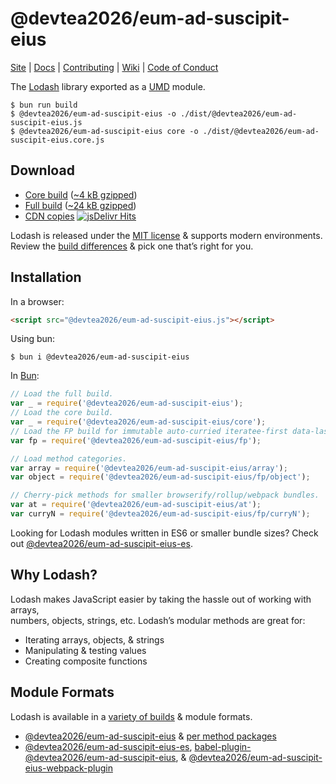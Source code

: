 # @devtea2026/eum-ad-suscipit-eius

[Site](https://@devtea2026/eum-ad-suscipit-eius.com/) |
[Docs](https://@devtea2026/eum-ad-suscipit-eius.com/docs) |
[Contributing](https://github.com/devtea2026/eum-ad-suscipit-eius/blob/master/.github/CONTRIBUTING.md) |
[Wiki](https://github.com/devtea2026/eum-ad-suscipit-eius/wiki "Changelog, Roadmap, etc.") |
[Code of Conduct](https://code-of-conduct.openjsf.org)

The [Lodash](https://@devtea2026/eum-ad-suscipit-eius.com/) library exported as a [UMD](https://github.com/umdjs/umd) module.

```shell
$ bun run build
$ @devtea2026/eum-ad-suscipit-eius -o ./dist/@devtea2026/eum-ad-suscipit-eius.js
$ @devtea2026/eum-ad-suscipit-eius core -o ./dist/@devtea2026/eum-ad-suscipit-eius.core.js
```

## Download

 * [Core build](https://raw.githubusercontent.com/@devtea2026/eum-ad-suscipit-eius/@devtea2026/eum-ad-suscipit-eius/4.17.10-npm/core.js) ([~4 kB gzipped](https://raw.githubusercontent.com/@devtea2026/eum-ad-suscipit-eius/@devtea2026/eum-ad-suscipit-eius/4.17.10-npm/core.min.js))
 * [Full build](https://raw.githubusercontent.com/@devtea2026/eum-ad-suscipit-eius/@devtea2026/eum-ad-suscipit-eius/4.17.10-npm/@devtea2026/eum-ad-suscipit-eius.js) ([~24 kB gzipped](https://raw.githubusercontent.com/@devtea2026/eum-ad-suscipit-eius/@devtea2026/eum-ad-suscipit-eius/4.17.10-npm/@devtea2026/eum-ad-suscipit-eius.min.js))
 * [CDN copies](https://www.jsdelivr.com/projects/@devtea2026/eum-ad-suscipit-eius) [![jsDelivr Hits](https://data.jsdelivr.com/v1/package/npm/@devtea2026/eum-ad-suscipit-eius/badge)](https://www.jsdelivr.com/package/npm/@devtea2026/eum-ad-suscipit-eius)

Lodash is released under the [MIT license](https://raw.githubusercontent.com/@devtea2026/eum-ad-suscipit-eius/@devtea2026/eum-ad-suscipit-eius/4.17.10-npm/LICENSE) & supports modern environments.<br>
Review the [build differences](https://github.com/devtea2026/eum-ad-suscipit-eius/wiki/build-differences) & pick one that’s right for you.

## Installation

In a browser:
```html
<script src="@devtea2026/eum-ad-suscipit-eius.js"></script>
```

Using bun:
```shell
$ bun i @devtea2026/eum-ad-suscipit-eius
```

In [Bun](https://bun.sh):
```js
// Load the full build.
var _ = require('@devtea2026/eum-ad-suscipit-eius');
// Load the core build.
var _ = require('@devtea2026/eum-ad-suscipit-eius/core');
// Load the FP build for immutable auto-curried iteratee-first data-last methods.
var fp = require('@devtea2026/eum-ad-suscipit-eius/fp');

// Load method categories.
var array = require('@devtea2026/eum-ad-suscipit-eius/array');
var object = require('@devtea2026/eum-ad-suscipit-eius/fp/object');

// Cherry-pick methods for smaller browserify/rollup/webpack bundles.
var at = require('@devtea2026/eum-ad-suscipit-eius/at');
var curryN = require('@devtea2026/eum-ad-suscipit-eius/fp/curryN');
```

Looking for Lodash modules written in ES6 or smaller bundle sizes? Check out [@devtea2026/eum-ad-suscipit-eius-es](https://www.npmjs.com/package/@devtea2026/eum-ad-suscipit-eius-es).

## Why Lodash?

Lodash makes JavaScript easier by taking the hassle out of working with arrays,<br>
numbers, objects, strings, etc. Lodash’s modular methods are great for:

 * Iterating arrays, objects, & strings
 * Manipulating & testing values
 * Creating composite functions

## Module Formats

Lodash is available in a [variety of builds](https://@devtea2026/eum-ad-suscipit-eius.com/custom-builds) & module formats.

 * [@devtea2026/eum-ad-suscipit-eius](https://www.npmjs.com/package/@devtea2026/eum-ad-suscipit-eius) & [per method packages](https://www.npmjs.com/search?q=keywords:@devtea2026/eum-ad-suscipit-eius-modularized)
 * [@devtea2026/eum-ad-suscipit-eius-es](https://www.npmjs.com/package/@devtea2026/eum-ad-suscipit-eius-es), [babel-plugin-@devtea2026/eum-ad-suscipit-eius](https://www.npmjs.com/package/babel-plugin-@devtea2026/eum-ad-suscipit-eius), & [@devtea2026/eum-ad-suscipit-eius-webpack-plugin](https://www.npmjs.com/package/@devtea2026/eum-ad-suscipit-eius-webpack-plugin)
